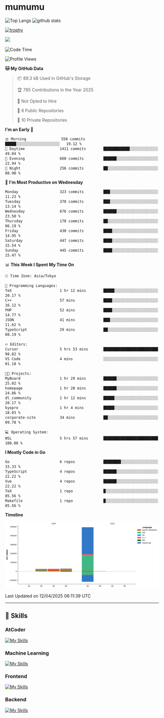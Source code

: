 # mumumu

<p align="left"> 
  <img alt="Top Langs" height="150px" src="https://github-readme-stats.vercel.app/api/top-langs/?username=mumumu6&layout=compact&show_icons=true&count_private=true" />
  <img alt="github stats" height="150px" src="https://github-readme-stats.vercel.app/api?username=mumumu6&show_icons=true&count_private=true&include_all_commits=true" />
</p>

[![trophy](https://github-profile-trophy.vercel.app/?username=mumumu6&margin-w=5&margin-h=5)](https://github.com/mumumu6/)

![](https://github-profile-summary-cards.vercel.app/api/cards/profile-details?username=mumumu6&theme=transparent)

<!--START_SECTION:waka-->
![Code Time](http://img.shields.io/badge/Code%20Time-6%20hrs%2050%20mins-blue)

![Profile Views](http://img.shields.io/badge/Profile%20Views-51-blue)

**🐱 My GitHub Data** 

> 📦 89.3 kB Used in GitHub's Storage 
 > 
> 🏆 785 Contributions in the Year 2025
 > 
> 🚫 Not Opted to Hire
 > 
> 📜 8 Public Repositories 
 > 
> 🔑 10 Private Repositories 
 > 
**I'm an Early 🐤** 

```text
🌞 Morning                550 commits         █████░░░░░░░░░░░░░░░░░░░░   19.12 % 
🌆 Daytime                1411 commits        ████████████░░░░░░░░░░░░░   49.04 % 
🌃 Evening                660 commits         ██████░░░░░░░░░░░░░░░░░░░   22.94 % 
🌙 Night                  256 commits         ██░░░░░░░░░░░░░░░░░░░░░░░   08.90 % 
```
📅 **I'm Most Productive on Wednesday** 

```text
Monday                   323 commits         ███░░░░░░░░░░░░░░░░░░░░░░   11.23 % 
Tuesday                  378 commits         ███░░░░░░░░░░░░░░░░░░░░░░   13.14 % 
Wednesday                676 commits         ██████░░░░░░░░░░░░░░░░░░░   23.50 % 
Thursday                 178 commits         ██░░░░░░░░░░░░░░░░░░░░░░░   06.19 % 
Friday                   430 commits         ████░░░░░░░░░░░░░░░░░░░░░   14.95 % 
Saturday                 447 commits         ████░░░░░░░░░░░░░░░░░░░░░   15.54 % 
Sunday                   445 commits         ████░░░░░░░░░░░░░░░░░░░░░   15.47 % 
```


📊 **This Week I Spent My Time On** 

```text
🕑︎ Time Zone: Asia/Tokyo

💬 Programming Languages: 
TeX                      1 hr 12 mins        █████░░░░░░░░░░░░░░░░░░░░   20.17 % 
C++                      57 mins             ████░░░░░░░░░░░░░░░░░░░░░   16.12 % 
PHP                      52 mins             ████░░░░░░░░░░░░░░░░░░░░░   14.77 % 
JSON                     41 mins             ███░░░░░░░░░░░░░░░░░░░░░░   11.62 % 
TypeScript               29 mins             ██░░░░░░░░░░░░░░░░░░░░░░░   08.19 % 

🔥 Editors: 
Cursor                   5 hrs 53 mins       █████████████████████████   98.82 % 
VS Code                  4 mins              ░░░░░░░░░░░░░░░░░░░░░░░░░   01.18 % 

🐱‍💻 Projects: 
MyBoard                  1 hr 29 mins        ██████░░░░░░░░░░░░░░░░░░░   25.02 % 
homepage                 1 hr 28 mins        ██████░░░░░░░░░░░░░░░░░░░   24.86 % 
dl_community             1 hr 12 mins        █████░░░░░░░░░░░░░░░░░░░░   20.17 % 
kyopro                   1 hr 4 mins         █████░░░░░░░░░░░░░░░░░░░░   18.03 % 
corporate-site           34 mins             ██░░░░░░░░░░░░░░░░░░░░░░░   09.78 % 

💻 Operating System: 
WSL                      5 hrs 57 mins       █████████████████████████   100.00 % 
```

**I Mostly Code in Go** 

```text
Go                       6 repos             ████████░░░░░░░░░░░░░░░░░   33.33 % 
TypeScript               4 repos             ██████░░░░░░░░░░░░░░░░░░░   22.22 % 
Vue                      4 repos             ██████░░░░░░░░░░░░░░░░░░░   22.22 % 
TeX                      1 repo              █░░░░░░░░░░░░░░░░░░░░░░░░   05.56 % 
Makefile                 1 repo              █░░░░░░░░░░░░░░░░░░░░░░░░   05.56 % 
```



**Timeline**

![Lines of Code chart](https://raw.githubusercontent.com/mumumu6/mumumu6/main/assets/bar_graph.png)


 Last Updated on 12/04/2025 06:11:39 UTC
<!--END_SECTION:waka-->

---

## 🚀 Skills

### AtCoder

[![My Skills](https://skillicons.dev/icons?i=cpp)](https://skillicons.dev)

### Machine Learning

[![My Skills](https://skillicons.dev/icons?i=tensorflow,pytorch)](https://skillicons.dev)

### Frontend

[![My Skills](https://skillicons.dev/icons?i=vuejs,react,ts,html,css)](https://skillicons.dev)

### Backend

[![My Skills](https://skillicons.dev/icons?i=go)](https://skillicons.dev)
